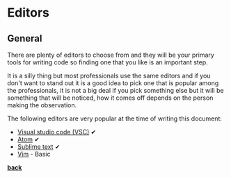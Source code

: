 # Editors

## General

There are plenty of editors to choose from and they will be your primary tools for writing code so finding one that you like is an important step.

It is a silly thing but most professionals use the same editors and if you don't want to stand out it is a good idea to pick one that is popular among the professionals, it is not a big deal if you pick something else but it will be something that will be noticed, how it comes off depends on the person making the observation.

The following editors are very popular at the time of writing this document:

* [Visual studio code (VSC)](https://code.visualstudio.com/) ✔
* [Atom](https://atom.io/) ✔
* [Sublime text](https://www.sublimetext.com/) ✔
* [Vim](https://www.vim.org/about.php) - Basic

**[back](../README.md)**
